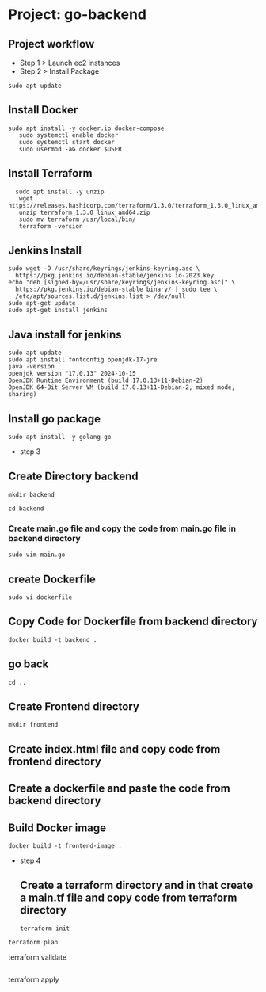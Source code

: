 # Project: go-backend
## Project workflow
- Step 1 > Launch ec2 instances
-  Step 2 > Install Package 
````
sudo apt update
````
## Install Docker
````
sudo apt install -y docker.io docker-compose
   sudo systemctl enable docker
   sudo systemctl start docker
   sudo usermod -aG docker $USER
````
 ## Install Terraform
````
  sudo apt install -y unzip
   wget https://releases.hashicorp.com/terraform/1.3.0/terraform_1.3.0_linux_amd64.zip
   unzip terraform_1.3.0_linux_amd64.zip
   sudo mv terraform /usr/local/bin/
   terraform -version
````
## Jenkins Install
````
sudo wget -O /usr/share/keyrings/jenkins-keyring.asc \
  https://pkg.jenkins.io/debian-stable/jenkins.io-2023.key
echo "deb [signed-by=/usr/share/keyrings/jenkins-keyring.asc]" \
  https://pkg.jenkins.io/debian-stable binary/ | sudo tee \
  /etc/apt/sources.list.d/jenkins.list > /dev/null
sudo apt-get update
sudo apt-get install jenkins
````
## Java install for jenkins
````
sudo apt update
sudo apt install fontconfig openjdk-17-jre
java -version
openjdk version "17.0.13" 2024-10-15
OpenJDK Runtime Environment (build 17.0.13+11-Debian-2)
OpenJDK 64-Bit Server VM (build 17.0.13+11-Debian-2, mixed mode, sharing)
````
## Install go package
````
sudo apt install -y golang-go
````
- step 3
## Create Directory backend
````
mkdir backend
````
````
cd backend
````
### Create main.go file and copy the code from main.go file in backend directory
````
sudo vim main.go
````

## create Dockerfile 
````
sudo vi dockerfile
````
## Copy Code for Dockerfile from backend directory
````
docker build -t backend .
````
## go back
````
cd ..
````
## Create Frontend directory
````
mkdir frontend
````
## Create index.html file and copy code from frontend directory
## Create a dockerfile and paste the code from backend directory
## Build Docker image
````
docker build -t frontend-image .
````
 
- step 4
  ## Create a terraform directory and in that create a main.tf file and copy code from terraform directory
  ````
  terraform init
  ````
````
terraform plan
````
terraform validate
````
````
terraform apply
````
